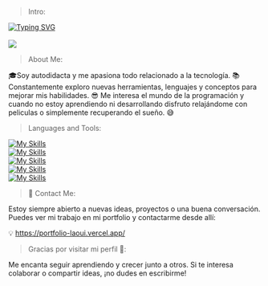 > Intro:

<div align="left">
   <a href="https://git.io/typing-svg"> <img src="https://readme-typing-svg.herokuapp.com?font=Fira+Code&size=18&pause=1500&color=30F70E&background=060E3BD7&vCenter=true&random=false&width=1000&height=25&lines=%3E+Welcome+to+my+Github+profile+.+.+:)+!" alt="Typing SVG" /></a>
</div>
<br>
<img src="https://www.dropbox.com/scl/fi/m8kseglfgqx3rnrh4b8f5/banner-git.png?rlkey=kxur4aj2r2ozv8m3wz8kfroq7&st=f5kq2zde&raw=1"/>

> About Me:

🎓Soy autodidacta y me apasiona todo relacionado a la tecnología. 📚 Constantemente exploro nuevas herramientas, lenguajes y conceptos para mejorar mis habilidades. 😎 Me interesa el mundo de la programación y cuando no estoy aprendiendo ni desarrollando disfruto relajándome con peliculas o simplemente recuperando el sueño. 😅


> Languages and Tools:

[![My Skills](https://skillicons.dev/icons?i=js,html,css,bootstrap,astro)](https://skillicons.dev)<br/>
[![My Skills](https://skillicons.dev/icons?i=python,flask,django,java,spring)](https://skillicons.dev)<br/>
[![My Skills](https://skillicons.dev/icons?i=mysql,mongodb,postgres,sqlite)](https://skillicons.dev)<br/>
[![My Skills](https://skillicons.dev/icons?i=react)](https://skillicons.dev)<br/>
[![My Skills](https://skillicons.dev/icons?i=vscode,neovim,linux,github,discord)](https://skillicons.dev)<br/>

>  💬 Contact Me:

Estoy siempre abierto a nuevas ideas, proyectos o una buena conversación. Puedes ver mi trabajo en mi portfolio y contactarme desde allí:

💡 https://portfolio-laoui.vercel.app/

> Gracias por visitar mi perfil 🙌:

Me encanta seguir aprendiendo y crecer junto a otros. Si te interesa colaborar o compartir ideas, ¡no dudes en escribirme!
